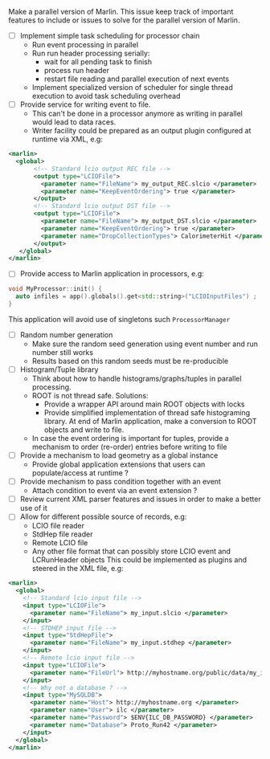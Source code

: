 Make a parallel version of Marlin. This issue keep track of important features to include or issues to solve for the parallel version of Marlin.

- [ ] Implement simple task scheduling for processor chain
   - Run event processing in parallel
   - Run run header processing serially:
      - wait for all pending task to finish
      - process run header
      - restart file reading and parallel execution of next events
   - Implement specialized version of scheduler for single thread execution to avoid task scheduling overhead
- [ ] Provide service for writing event to file.
   - This can't be done in a processor anymore as writing in parallel would lead to data races.
   - Writer facility could be prepared as an output plugin configured at runtime via XML, e.g:
```xml
<marlin>
  <global>
       <!-- Standard lcio output REC file -->
       <output type="LCIOFile">
         <parameter name="FileName"> my_output_REC.slcio </parameter>
         <parameter name="KeepEventOrdering"> true </parameter>
       </output>
       <!-- Standard lcio output DST file -->
       <output type="LCIOFile">
         <parameter name="FileName"> my_output_DST.slcio </parameter>
         <parameter name="KeepEventOrdering"> true </parameter>
         <parameter name="DropCollectionTypes"> CalorimeterHit </parameter>
       </output>
   </global>
</marlin>
```
- [ ] Provide access to Marlin application in processors, e.g:
```cpp
void MyProcessor::init() {
  auto infiles = app().globals().get<std::string>("LCIOInputFiles") ;
}
```
This application will avoid use of singletons such `ProcessorManager`
- [ ] Random number generation
   - Make sure the random seed generation using event number and run number still works
   - Results based on this random seeds must be re-producible
- [ ] Histogram/Tuple library
   - Think about how to handle histograms/graphs/tuples in parallel processing.
   - ROOT is not thread safe. Solutions:
      - Provide a wrapper API around main ROOT objects with locks
      - Provide simplified implementation of thread safe histograming library. At end of Marlin application, make a conversion to ROOT objects and write to file.
   - In case the event ordering is important for tuples, provide a mechanism to order (re-order) entries before writing to file
- [ ] Provide a mechanism to load geometry as a global instance
   - Provide global application extensions that users can populate/access at runtime ?
- [ ] Provide mechanism to pass condition together with an event
   - Attach condition to event via an event extension ?
- [ ] Review current XML parser features and issues in order to make a better use of it
- [ ] Allow for different possible source of records, e.g:
   - LCIO file reader
   - StdHep file reader
   - Remote LCIO file
   - Any other file format that can possibly store LCIO event and LCRunHeader objects
This could be implemented as plugins and steered in the XML file, e.g:
```xml
<marlin>
  <global>
    <!-- Standard lcio input file -->
    <input type="LCIOFile">
      <parameter name="FileName"> my_input.slcio </parameter>
    </input>
    <!-- STDHEP input file -->
    <input type="StdHepFile">
      <parameter name="FileName"> my_input.stdhep </parameter>
    </input>
    <!-- Remote lcio input file -->
    <input type="LCIOFile">
      <parameter name="FileUrl"> http://myhostname.org/public/data/my_input.slcio </parameter>
    </input>
    <!-- Why not a database ? -->
    <input type="MySQLDB">
      <parameter name="Host"> http://myhostname.org </parameter>
      <parameter name="User"> ilc </parameter>
      <parameter name="Password"> $ENV{ILC_DB_PASSWORD} </parameter>
      <parameter name="Database"> Proto_Run42 </parameter>  
    </input>
  </global>
</marlin>
```
